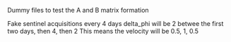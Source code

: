 Dummy files to test the A and B matrix formation

Fake sentinel acquisitions every 4 days
delta_phi will be 2 betwee the first two days, then 4, then 2
This means the velocity will be 0.5, 1, 0.5
